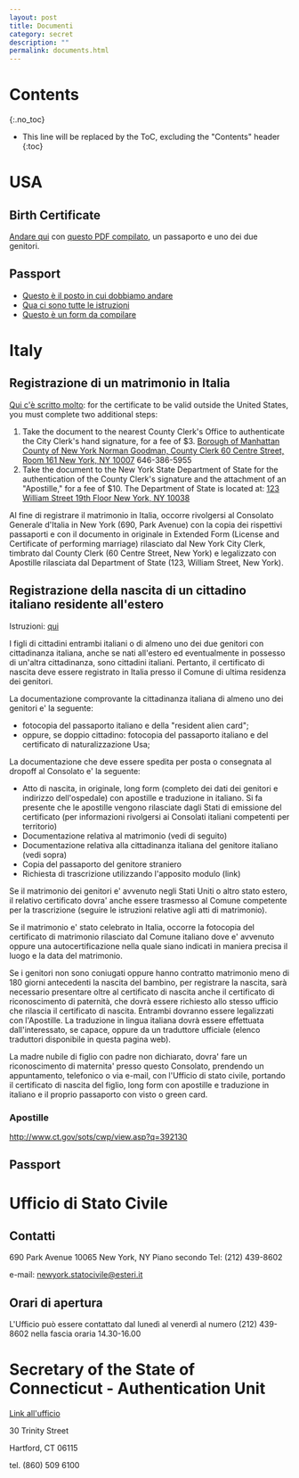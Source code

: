```yaml
---
layout: post
title: Documenti
category: secret
description: ""
permalink: documents.html
---
```


# Contents
{:.no_toc}

* This line will be replaced by the ToC, excluding the "Contents" header
{:toc}

# USA

## Birth Certificate

[Andare qui](http://www.cityofnewhaven.com/vitalstatistics/) con [questo PDF compilato](http://www.cityofnewhaven.com/vitalstatistics/pdfs/application_birth_cert.pdf), un passaporto e uno dei due genitori.

## Passport

 * [Questo è il posto in cui dobbiamo andare](https://iafdb.travel.state.gov/DetailsForm.aspx?AFID=140285&vs=0)
 * [Qua ci sono tutte le istruzioni](https://travel.state.gov/content/passports/en/passports/under-16.html)
 * [Questo è un form da compilare](http://www.state.gov/documents/organization/212239.pdf)


# Italy

## Registrazione di un matrimonio in Italia

[Qui c'è scritto molto](http://www.cityclerk.nyc.gov/html/marriage/records.shtml): for the certificate to be valid outside the United States, you must complete two additional steps:

  1. Take the document to the nearest County Clerk's Office to authenticate the City Clerk's hand signature, for a fee of $3. [Borough of Manhattan County of New York Norman Goodman, County Clerk 60 Centre Street, Room 161 New York, NY 10007](https://goo.gl/maps/2irH6K4iRP62) 646-386-5955
  2. Take the document to the New York State Department of State for the authentication of the County Clerk's signature and the attachment of an "Apostille," for a fee of $10. The Department of State is located at: [123 William Street 19th Floor New York, NY 10038](https://goo.gl/maps/GRRSBmJLTAJ2)

Al fine di registrare il matrimonio in Italia, occorre rivolgersi al Consolato Generale d'Italia in New York (690, Park Avenue) con la copia dei rispettivi passaporti e con il documento in originale in Extended Form (License and Certificate of performing marriage) rilasciato dal New York City Clerk, timbrato dal County Clerk (60 Centre Street, New York) e legalizzato con Apostille rilasciata dal Department of State (123, William Street, New York).

## Registrazione della nascita di un cittadino italiano residente all'estero

Istruzioni: [qui](http://www.consnewyork.esteri.it/Consolato_NewYork/it/i_servizi/per-i-cittadini/stato-civile/atti-di-nascita.html)

I figli di cittadini entrambi italiani o di almeno uno dei due genitori con cittadinanza italiana, anche se nati all'estero ed eventualmente in possesso di un'altra cittadinanza, sono cittadini italiani. Pertanto, il certificato di nascita deve essere registrato in Italia presso il Comune di ultima residenza dei genitori.

La documentazione comprovante la cittadinanza italiana di almeno uno dei genitori e' la seguente:

 * fotocopia del passaporto italiano e della "resident alien card";
 * oppure, se doppio cittadino: fotocopia del passaporto italiano e del certificato di naturalizzazione Usa;

La documentazione che deve essere spedita per posta o consegnata al dropoff al Consolato e' la seguente:

 * Atto di nascita, in originale, long form (completo dei dati dei genitori e indirizzo dell'ospedale) con apostille e traduzione in italiano. Si fa presente che le apostille vengono rilasciate dagli Stati di emissione del certificato (per informazioni rivolgersi ai Consolati italiani competenti per territorio)
 * Documentazione relativa al matrimonio (vedi di seguito)
 * Documentazione relativa alla cittadinanza italiana del genitore italiano (vedi sopra)
 * Copia del passaporto del genitore straniero
 * Richiesta di trascrizione utilizzando l'apposito modulo (link)

Se il matrimonio dei genitori e' avvenuto negli Stati Uniti o altro stato estero, il relativo certificato dovra' anche essere trasmesso al Comune competente per la trascrizione (seguire le istruzioni relative agli atti di matrimonio).

Se il matrimonio e' stato celebrato in Italia, occorre la fotocopia del certificato di matrimonio rilasciato dal Comune italiano dove e' avvenuto oppure una autocertificazione nella quale siano indicati in maniera precisa il luogo e la data del matrimonio.

Se i genitori non sono coniugati oppure hanno contratto matrimonio meno di 180 giorni antecedenti la nascita del bambino, per registrare la nascita, sarà necessario presentare oltre al certificato di nascita anche il certificato di riconoscimento di paternità, che dovrà essere richiesto allo stesso ufficio che rilascia il certificato di nascita. Entrambi dovranno essere legalizzati con l'Apostille. La traduzione in lingua italiana dovrà essere effettuata dall'interessato, se capace, oppure da un traduttore ufficiale (elenco traduttori disponibile in questa pagina web).

La madre nubile di figlio con padre non dichiarato, dovra' fare un riconoscimento di maternita' presso questo Consolato, prendendo un appuntamento, telefonico o via e-mail, con l'Ufficio di stato civile, portando il certificato di nascita del figlio, long form con apostille e traduzione in italiano e il proprio passaporto con visto o green card.

### Apostille

http://www.ct.gov/sots/cwp/view.asp?q=392130

## Passport


# Ufficio di Stato Civile

## Contatti


690 Park Avenue
10065 New York, NY
Piano secondo
Tel: (212) 439-8602

e-mail: newyork.statocivile@esteri.it

## Orari di apertura

L'Ufficio può essere contattato dal lunedì al venerdì al numero (212) 439-8602 nella fascia oraria 14.30-16.00

# Secretary of the State of Connecticut - Authentication Unit

[Link all'ufficio](http://www.ct.gov/sots/cwp/view.asp?q=392130)

30 Trinity Street

Hartford, CT 06115

tel. (860) 509 6100
